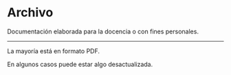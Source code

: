 # Archivo
Documentación elaborada para la docencia o con fines personales.

----

La mayoría está en formato PDF.

En algunos casos puede estar algo desactualizada.
